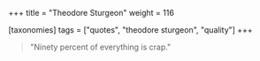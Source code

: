 +++
title = "Theodore Sturgeon"
weight = 116

[taxonomies]
tags = ["quotes", "theodore sturgeon", "quality"]
+++

> "Ninety percent of everything is crap."
